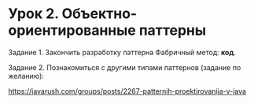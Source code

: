 # Урок 2. Объектно-ориентированные паттерны

Задание 1. Закончить разработку паттерна Фабричный метод: **код**.

Задание 2. Познакомиться с другими типами паттернов (задание по желанию):

https://javarush.com/groups/posts/2267-patternih-proektirovanija-v-java

